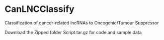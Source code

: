 # CanLNCClassify
Classification of cancer-related lncRNAs to Oncogenic/Tumour Suppressor

Download the Zipped folder Script.tar.gz for code and sample data
